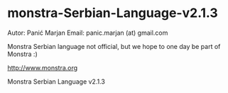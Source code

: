 monstra-Serbian-Language-v2.1.3
===============================
Autor: Panić Marjan 
Email: panic.marjan (at) gmail.com

Monstra Serbian language not official, but we hope to one day be part of Monstra :) 

http://www.monstra.org


Monstra Serbian Language v2.1.3
